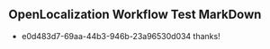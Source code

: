## OpenLocalization Workflow Test MarkDown

* e0d483d7-69aa-44b3-946b-23a96530d034 
thanks!



<!--HONumber=Jan16_HO3-->
